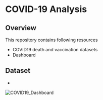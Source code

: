 # COVID-19 Analysis

## Overview
This repository contains following resources
- COVID19 death and vaccination datasets
- Dashboard 


## Dataset
- 
![COVID19_Dashboard](https://user-images.githubusercontent.com/94464876/149623064-0fe5f8be-79a1-4381-8235-4d6558f57478.png)
